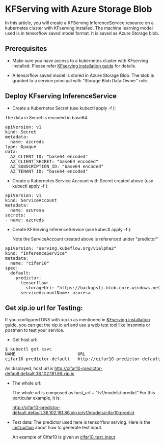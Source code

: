 # KFServing with Azure Storage Blob

In this article, you will create a KFServing InferenceService resource on a kubernetes cluster with KFserving installed. 
The machine learning model used is in tensorflow saved model format. It is saved as Azure Storage blob. 

## Prerequisites

*   Make sure you have access to a kubernetes cluster with KFserving installed. Please refer 
    [KFserving installation guide](KFServing-setup.md) for details.
    
*   A tensorflow saved model is stored in Azure Storage Blob. The blob is granted to a service principal with 
    "Storage Blob Data Owner" role. 




## Deploy KFserving InferenceService

*  Create a Kubernetes Secret (use kubectl apply -f ):

The data in Secret is encoded in base64. 

<pre>
apiVersion: v1
kind: Secret
metadata:
  name: azcreds
type: Opaque
data:
  AZ_CLIENT_ID: "base64 encoded"
  AZ_CLIENT_SECRET: "base64 encoded"
  AZ_SUBSCRIPTION_ID: "base64 encoded"
  AZ_TENANT_ID: "base64 encoded"
</pre>


*  Create a Kubernetes Service Account with Secret created above (use kubectl apply -f ):

<pre>
apiVersion: v1
kind: ServiceAccount
metadata:
  name: azuresa
secrets:
- name: azcreds
</pre>


*  Create KFServing InferenceService (use kubectl apply -f ):

    Note the ServiceAccount created above is referenced under "predictor"
   

<pre>
apiVersion: "serving.kubeflow.org/v1alpha2"
kind: "InferenceService"
metadata:
  name: "cifar10"
spec:
  default:
    predictor:
      tensorflow:
        storageUri: "https://backupsli.blob.core.windows.net/cifar10model/slcifar10"
      serviceAccountName: azuresa
</pre>

##  Get xip.io url for Testing:

If you configured DNS with xip.io as mentioned in [KFserving installation guide](KFServing-setup.md), you can get the
xip.io url and use a web test tool like Insomnia or postman to test your service.

*  Get host url:

<pre>
$ kubectl get ksvc
NAME                        URL                                                             LATESTCREATED                     LATESTREADY                                          READY   REASON
cifar10-predictor-default   http://cifar10-predictor-default.default.38.102.181.86.xip.io   cifar10-predictor-default-l9f6s   cifar10-predict                   or-default-l9f6s   True
</pre>

As displayed, host url is http://cifar10-predictor-default.default.38.102.181.86.xip.io
*  The whole url:

    The whole url is composed as host_url + "/v1/models/<inferenceService-name>:predict"
    For this particular example, it is:

    http://cifar10-predictor-default.default.38.102.181.86.xip.io/v1/models/cifar10:predict

*  Test data:
    The predictor used here is tensorflow serving. Here is the 
   [instruction](https://www.tensorflow.org/tfx/tutorials/serving/rest_simple) about how to generate test input. 
   
    An example of Cifar10 is given at [cifar10_test_input](test-data/cifar10_test_input.json)
   
